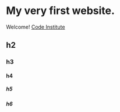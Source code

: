 # My very first website.

Welcome! [Code Institute](https://codeinstitute.net)

## h2
### h3
#### h4
##### h5
##### h6